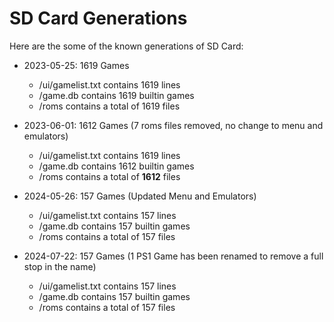 # SD Card Generations


Here are the some of the known generations of SD Card:

- 2023-05-25: 1619 Games
    - /ui/gamelist.txt contains 1619 lines
    - /game.db contains 1619 builtin games
    - /roms contains a total of 1619 files

- 2023-06-01: 1612 Games (7 roms files removed, no change to menu and emulators)
    - /ui/gamelist.txt contains 1619 lines
    - /game.db contains 1612 builtin games
    - /roms contains a total of **1612** files

- 2024-05-26: 157 Games (Updated Menu and Emulators)
    - /ui/gamelist.txt contains 157 lines
    - /game.db contains 157 builtin games
    - /roms contains a total of 157 files

- 2024-07-22: 157 Games (1 PS1 Game has been renamed to remove a full stop in the name)
    - /ui/gamelist.txt contains 157 lines
    - /game.db contains 157 builtin games
    - /roms contains a total of 157 files
